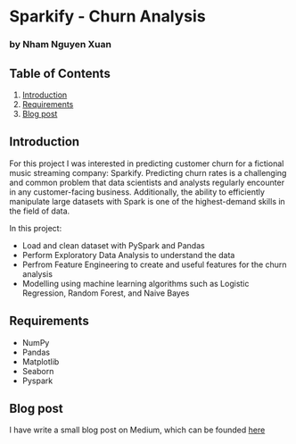 #  Sparkify - Churn Analysis
### by Nham Nguyen Xuan
 
## Table of Contents

 1. [Introduction](#introduction)
 2. [Requirements](#requirments)
 3. [Blog post](#blog-post)

## Introduction
For this project I was interested in predicting customer churn for a fictional music streaming company: Sparkify.
Predicting churn rates is a challenging and common problem that data scientists and analysts regularly encounter in any customer-facing business. Additionally, the ability to efficiently manipulate large datasets with Spark is one of the highest-demand skills in the field of data.

In this project:
- Load and clean dataset with PySpark and Pandas
- Perform Exploratory Data Analysis to understand the data 
- Perfrom Feature Engineering to create and useful features for the churn analysis
- Modelling using machine learning algorithms such as Logistic Regression, Random Forest, and Naive Bayes

## Requirements
- NumPy
- Pandas
- Matplotlib
- Seaborn
- Pyspark

## Blog post
I have write a small blog post on Medium, which can be founded [here](https://medium.com/@tsmstraight/work-from-home-stack-overflow-survey-analysis-d461e3bfd1ac)
